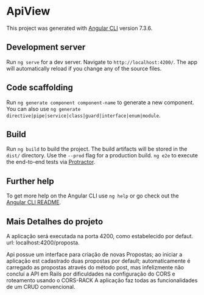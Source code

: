 # ApiView

This project was generated with [Angular CLI](https://github.com/angular/angular-cli) version 7.3.6.

## Development server

Run `ng serve` for a dev server. Navigate to `http://localhost:4200/`. The app will automatically reload if you change any of the source files.

## Code scaffolding

Run `ng generate component component-name` to generate a new component. You can also use `ng generate directive|pipe|service|class|guard|interface|enum|module`.

## Build

Run `ng build` to build the project. The build artifacts will be stored in the `dist/` directory. Use the `--prod` flag for a production build.
 `ng e2e` to execute the end-to-end tests via [Protractor](http://www.protractortest.org/).

## Further help

To get more help on the Angular CLI use `ng help` or go check out the [Angular CLI README](https://github.com/angular/angular-cli/blob/master/README.md).

## Mais Detalhes do projeto

A aplicação será executada na porta 4200, como estabelecido por defaut. url: localhost:4200/proposta.

Api possue um interface para criação de novas Propostas;
ao iniciar a aplicação est cadastrado duas propostas por default;
automaticamente é carregado as propostas através do método post,
mas infelizmente não concluí a API em Rails por dificuldades na configuração do 
CORS e roteamento usando o CORS-RACK
A aplicação faz todas as funcionalidades de um CRUD convencional.
